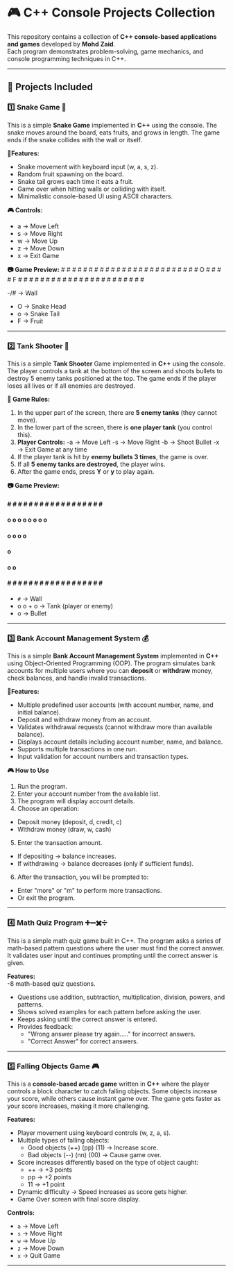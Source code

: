 # 🎮 C++ Console Projects Collection  

This repository contains a collection of **C++ console-based applications and games** developed by **Mohd Zaid**.  
Each program demonstrates problem-solving, game mechanics, and console programming techniques in C++.  

---

## 📌 Projects Included

### 1️⃣ Snake Game 🐍  
This is a simple **Snake Game** implemented in **C++** using the console. The snake moves around the board, eats fruits, and grows in length. The game ends if the snake collides with the wall or itself.

**📌Features:**  
- Snake movement with keyboard input (w, a, s, z).
- Random fruit spawning on the board.
- Snake tail grows each time it eats a fruit.
- Game over when hitting walls or colliding with itself.
- Minimalistic console-based UI using ASCII characters.

**🎮 Controls:**
- a → Move Left
- s → Move Right
- w → Move Up
- z → Move Down
- x → Exit Game

**📷 Game Preview:**
\# # # # # # # # # # # # # # # # # # # #
\#                                     #
\#                                     #
\#              O                      #
\#                                     #
\#                    F                #
\#                                     #
\# # # # # # # # # # # # # # # # # # # #

-/# → Wall
- O → Snake Head
- o → Snake Tail
- F → Fruit

---

### 2️⃣ Tank Shooter 🔫  
This is a simple **Tank Shooter** Game implemented in **C++** using the console. The player controls a tank at the bottom of the screen and shoots bullets to destroy 5 enemy tanks positioned at the top. The game ends if the player loses all lives or if all enemies are destroyed.

**📌 Game Rules:**
1. In the upper part of the screen, there are **5 enemy tanks** (they cannot move).
2. In the lower part of the screen, there is **one player tank** (you control this).
3. **Player Controls:**
  -a → Move Left
  -s → Move Right
  -b → Shoot Bullet
  -x → Exit Game at any time
4. If the player tank is hit by **enemy bullets 3 times**, the game is over.
5. If all **5 enemy tanks are destroyed**, the player wins.
6. After the game ends, press **Y** or **y** to play again.

**📷 Game Preview:**
#### # # # # # # # # # # # # # # # # # # #
####   o o       o o       o o       o o #
####    o         o         o         o  #
####                                     #
####                                     #
####                                     #
####                 o                   #
####               o   o                 #
####                                     #
#### # # # # # # # # # # # # # # # # # # #

- `#` → Wall
- o o + o → Tank (player or enemy)
- o → Bullet  

---

### 3️⃣ Bank Account Management System 💰  
This is a simple **Bank Account Management System** implemented in **C++** using Object-Oriented Programming (OOP).
The program simulates bank accounts for multiple users where you can **deposit** or **withdraw** money, check balances, and handle invalid transactions.

**📌Features:**  
- Multiple predefined user accounts (with account number, name, and initial balance).
- Deposit and withdraw money from an account.
- Validates withdrawal requests (cannot withdraw more than available balance).
- Displays account details including account number, name, and balance.
- Supports multiple transactions in one run.
- Input validation for account numbers and transaction types.

**🎮 How to Use**
1. Run the program.
2. Enter your account number from the available list.
3. The program will display account details.
4. Choose an operation:
  - Deposit money (deposit, d, credit, c)
  - Withdraw money (draw, w, cash)
5. Enter the transaction amount.
  - If depositing → balance increases.
  - If withdrawing → balance decreases (only if sufficient funds).
6. After the transaction, you will be prompted to:
  - Enter "more" or "m" to perform more transactions.
  - Or exit the program.

---

### 4️⃣ Math Quiz Program ➕➖✖️➗  
This is a simple math quiz game built in C++.
The program asks a series of math-based pattern questions where the user must find the correct answer.
It validates user input and continues prompting until the correct answer is given.

**Features:**  
-8 math-based quiz questions.
- Questions use addition, subtraction, multiplication, division, powers, and patterns.
- Shows solved examples for each pattern before asking the user.
- Keeps asking until the correct answer is entered.
- Provides feedback:
  - "Wrong answer please try again....." for incorrect answers.
  -  "Correct Answer" for correct answers.

---

### 5️⃣ Falling Objects Game 🎮
This is a **console-based arcade game** written in **C++** where the player controls a block character to catch falling objects. Some objects increase your score, while others cause instant game over. The game gets faster as your score increases, making it more challenging.

**Features:**  
- Player movement using keyboard controls (w, z, a, s).
- Multiple types of falling objects:
  - Good objects (++) (pp) (11) → Increase score.
  - Bad objects (--) (nn) (00) → Cause game over.
- Score increases differently based on the type of object caught:
  - ++ → +3 points
  - pp → +2 points
  - 11 → +1 point
- Dynamic difficulty → Speed increases as score gets higher.
- Game Over screen with final score display.

**Controls:**  
- `a` → Move Left  
- `s` → Move Right  
- `w` → Move Up  
- `z` → Move Down  
- `x` → Quit Game  

---
